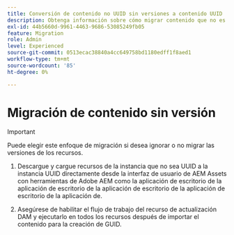 ```yaml
---
title: Conversión de contenido no UUID sin versiones a contenido UUID
description: Obtenga información sobre cómo migrar contenido que no es UUID sin versiones.
exl-id: 44b5660d-9961-4463-9686-53085249fb05
feature: Migration
role: Admin
level: Experienced
source-git-commit: 0513ecac38840a4cc649758bd1180edff1f8aed1
workflow-type: tm+mt
source-wordcount: '85'
ht-degree: 0%

---
```


# Migración de contenido sin versión

>[!IMPORTANT]
>
> Puede elegir este enfoque de migración si desea ignorar o no migrar las versiones de los recursos.


1. Descargue y cargue recursos de la instancia que no sea UUID a la instancia UUID directamente desde la interfaz de usuario de AEM Assets con herramientas de Adobe AEM como la aplicación de escritorio de la aplicación de escritorio de la aplicación de escritorio de la aplicación de escritorio de la aplicación de.

1. Asegúrese de habilitar el flujo de trabajo del recurso de actualización DAM y ejecutarlo en todos los recursos después de importar el contenido para la creación de GUID.
